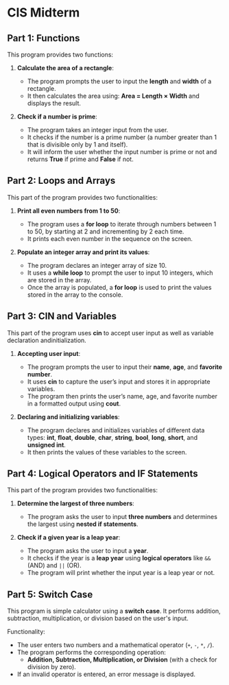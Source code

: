 # CIS Midterm

## Part 1: Functions

This program provides two functions:

1. **Calculate the area of a rectangle**:
   - The program prompts the user to input the **length** and **width** of a rectangle.
   - It then calculates the area using: **Area = Length × Width** and displays the result.

2. **Check if a number is prime**:
   - The program takes an integer input from the user.
   - It checks if the number is a prime number (a number greater than 1 that is divisible only by 1 and itself).
   - It will inform the user whether the input number is prime or not and returns **True** if prime and **False** if not.


## Part 2: Loops and Arrays

This part of the program provides two functionalities:

1. **Print all even numbers from 1 to 50**:
   - The program uses a **for loop** to iterate through numbers between 1 to 50, by starting at 2 and incrementing by 2 each time.
   - It prints each even number in the sequence on the screen.

2. **Populate an integer array and print its values**:
   - The program declares an integer array of size 10.
   - It uses a **while loop** to prompt the user to input 10 integers, which are stored in the array.
   - Once the array is populated, a **for loop** is used to print the values stored in the array to the console.

## Part 3: CIN and Variables

This part of the program uses **cin** to accept user input as well as variable declaration andinitialization.

1. **Accepting user input**:
   - The program prompts the user to input their **name**, **age**, and **favorite number**.
   - It uses **cin** to capture the user’s input and stores it in appropriate variables.
   - The program then prints the user’s name, age, and favorite number in a formatted output using **cout**.

2. **Declaring and initializing variables**:
   - The program declares and initializes variables of different data types: **int**, **float**, **double**, **char**, **string**, **bool**, **long**, **short**, and **unsigned int**.
   - It then prints the values of these variables to the screen.

## Part 4: Logical Operators and IF Statements

This part of the program provides two functionalities:

1. **Determine the largest of three numbers**:
   - The program asks the user to input **three numbers** and determines the largest using **nested if statements**.

2. **Check if a given year is a leap year**:
   - The program asks the user to input a **year**.
   - It checks if the year is a **leap year** using **logical operators** like `&&` (AND) and `||` (OR).
   - The program will print whether the input year is a leap year or not.

## Part 5: Switch Case

This program is simple calculator using a **switch case**. It performs addition, subtraction, multiplication, or division based on the user's input.

Functionality:
- The user enters two numbers and a mathematical operator (`+`, `-`, `*`, `/`).
- The program performs the corresponding operation:
  - **Addition, Subtraction, Multiplication, or Division** (with a check for division by zero).
- If an invalid operator is entered, an error message is displayed.